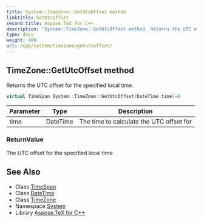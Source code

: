 ```yaml
---
title: System::TimeZone::GetUtcOffset method
linktitle: GetUtcOffset
second_title: Aspose.TeX for C++
description: 'System::TimeZone::GetUtcOffset method. Returns the UTC offset for the specified local time in C++.'
type: docs
weight: 400
url: /cpp/system/timezone/getutcoffset/
---
```

## TimeZone::GetUtcOffset method


Returns the UTC offset for the specified local time.

```cpp
virtual TimeSpan System::TimeZone::GetUtcOffset(DateTime time)=0
```


| Parameter | Type | Description |
| --- | --- | --- |
| time | DateTime | The time to calculate the UTC offset for |

### ReturnValue

The UTC offset for the specified local time

## See Also

* Class [TimeSpan](../../timespan/)
* Class [DateTime](../../datetime/)
* Class [TimeZone](../)
* Namespace [System](../../)
* Library [Aspose.TeX for C++](../../../)
